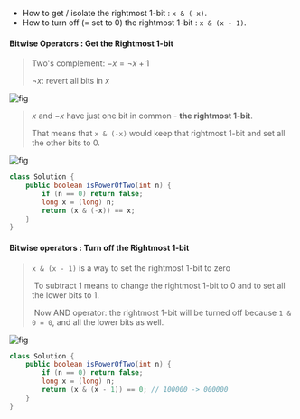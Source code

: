 - How to get / isolate the rightmost 1-bit : `x & (-x)`.
- How to turn off (= set to 0) the rightmost 1-bit : `x & (x - 1)`.

#### Bitwise Operators : Get the Rightmost 1-bit

> Two's complement: $−x = ¬x+1$
>
> $¬x$: revert all bits in $x$

![fig](https://leetcode.com/problems/power-of-two/Figures/231/twos.png)

> $x$ and $-x$ have just one bit in common - **the rightmost 1-bit**. 
>
> That means that `x & (-x)` would keep that rightmost 1-bit and set all the other bits to 0.

![fig](https://leetcode.com/problems/power-of-two/Figures/231/rightmost.png)

```java
class Solution {
    public boolean isPowerOfTwo(int n) {        
        if (n == 0) return false;
        long x = (long) n;
        return (x & (-x)) == x;
    }
}
```

#### Bitwise operators : Turn off the Rightmost 1-bit

> `x & (x - 1)` is a way to set the rightmost 1-bit to zero
>
> ​	To subtract 1 means to change the rightmost 1-bit to 0 and to set all the lower bits to 1.
>
> ​	Now AND operator: the rightmost 1-bit will be turned off because `1 & 0 = 0`, and all the lower bits as well.

![fig](https://leetcode.com/problems/power-of-two/Figures/231/turn2.png)

```java
class Solution {    
    public boolean isPowerOfTwo(int n) {
        if (n == 0) return false;
        long x = (long) n;
        return (x & (x - 1)) == 0; // 100000 -> 000000
    }
}
```

